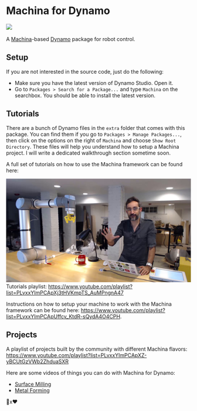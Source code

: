 # Machina for Dynamo

![](https://github.com/garciadelcastillo/Machina-Dynamo/blob/master/assets/banner.png)

A [Machina](https://github.com/garciadelcastillo/Machina)-based [Dynamo](http://dynamobim.org/) package for robot control.

## Setup
If you are not interested in the source code, just do the following:
- Make sure you have the latest version of Dynamo Studio. Open it.
- Go to `Packages > Search for a Package...` and type `Machina` on the searchbox. You should be able to install the latest version.

## Tutorials
There are a bunch of Dynamo files in the `extra` folder that comes with this package. You can find them if you go to `Packages > Manage Packages...`, then click on the options on the right of `Machina` and choose `Show Root Directory`. These files will help you understand how to setup a Machina project. I will write a dedicated walkthrough section sometime soon.

A full set of tutorials on how to use the Machina framework can be found here:

[![MACHINA TUTORIALS](assets/machina_tutorials_banner.png)](https://www.youtube.com/playlist?list=PLvxxYImPCApXj3tHVKmpTS_AuMPngnA47)
Tutorials playlist: https://www.youtube.com/playlist?list=PLvxxYImPCApXj3tHVKmpTS_AuMPngnA47

Instructions on how to setup your machine to work with the Machina framework can be found here: https://www.youtube.com/playlist?list=PLvxxYImPCApUffcv_KtdR-sQydA4O4CPH.

## Projects

A playlist of projects built by the community with different Machina flavors:
https://www.youtube.com/playlist?list=PLvxxYImPCApXZ-yBCUtGzVWb2ZhduaSXR

Here are some videos of things you can do with Machina for Dynamo:
- [Surface Milling](https://youtu.be/054s9XlslVs)
- [Metal Forming](https://youtu.be/_6Bbm7Scs4w)

🤖x❤️

